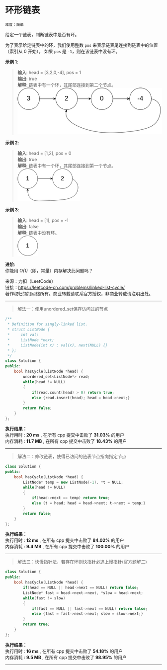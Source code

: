 # 环形链表 #  
`难度：简单` 

给定一个链表，判断链表中是否有环。  

为了表示给定链表中的环，我们使用整数 `pos` 来表示链表尾连接到链表中的位置（索引从 0 开始）。 如果 `pos` 是 `-1`，则在该链表中没有环。  

**示例 1**:  
>**输入**: head = [3,2,0,-4], pos = 1  
>**输出**: true  
>**解释**: 链表中有一个环，其尾部连接到第二个节点。  
!["示例图1"](../pic/circularlinkedlist.png "环形链表")

**示例 2**:  
>**输入**: head = [1,2], pos = 0  
>**输出**: true  
>**解释**: 链表中有一个环，其尾部连接到第一个节点。  
!["示例图2"](../pic/circularlinkedlist_test2.png "环形链表")

**示例 3**:  
>**输入**: head = [1], pos = -1  
>**输出**: false  
>**解释**: 链表中没有环。  
!["示例图3"](../pic/circularlinkedlist_test3.png "普通链表")

**进阶**:  
你能用 *O(1)*（即，常量）内存解决此问题吗？

来源：力扣（LeetCode）  
链接：https://leetcode-cn.com/problems/linked-list-cycle/  
著作权归领扣网络所有。商业转载请联系官方授权，非商业转载请注明出处。  

---  
>解法一：使用unordered_set保存访问过的节点  

```C++  
/**
 * Definition for singly-linked list.
 * struct ListNode {
 *     int val;
 *     ListNode *next;
 *     ListNode(int x) : val(x), next(NULL) {}
 * };
 */
class Solution {
public:
    bool hasCycle(ListNode *head) {
        unordered_set<ListNode*> read;
        while(head != NULL)
        {
            if(read.count(head) > 0) return true;
            else {read.insert(head); head = head->next;}
        }
        return false;
    }
};
```  

**执行结果：**  
执行用时 : **20 ms** , 在所有 cpp 提交中击败了 **31.03%** 的用户  
内存消耗 : **11.7 MB** , 在所有 cpp 提交中击败了 **18.43%** 的用户  

---  
>解法二：修改链表，使得已访问的链表节点指向指定节点  

```C++  
class Solution {
public:
    bool hasCycle(ListNode *head) {
        ListNode* temp = new ListNode(-1), *t = NULL;
        while(head != NULL)
        {
            if(head->next == temp) return true;
            else {t = head; head = head->next; t->next = temp;}
        }
        return false;
    }
};
```  

**执行结果：**  
执行用时 : **12 ms** , 在所有 cpp 提交中击败了 **84.02%** 的用户  
内存消耗 : **9.4 MB** , 在所有 cpp 提交中击败了 **100.00%** 的用户  

---  
>解法三：快慢指针法，若存在环则快指针必追上慢指针(官方题解二)  

```C++  
class Solution {
public:
    bool hasCycle(ListNode *head) {
        if(head == NULL || head->next == NULL) return false;
        ListNode* fast = head->next->next, *slow = head->next;
        while(fast != slow)
        {
            if(fast == NULL || fast->next == NULL) return false;
            else {fast = fast->next->next; slow = slow->next;}
        }
        return true;
    }
};
```  

**执行结果：**  
执行用时 : **16 ms** , 在所有 cpp 提交中击败了 **54.18%** 的用户  
内存消耗 : **9.5 MB** , 在所有 cpp 提交中击败了 **98.95%** 的用户  

---  